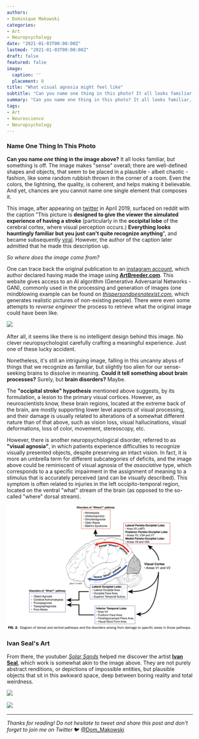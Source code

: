```yaml
---
authors:
- Dominique Makowski
categories:
- Art
- Neuropsychology
date: "2021-01-03T00:00:00Z"
lastmod: "2021-01-03T00:00:00Z"
draft: false
featured: false
image:
  caption: ''
  placement: 0
title: "What visual agnosia might feel like"
subtitle: "Can you name one thing in this photo? It all looks familiar, but something is off."
summary: "Can you name one thing in this photo? It all looks familiar, but something is off."
tags:
- Art
- Neuroscience
- Neuropsychology
---
```


### Name One Thing In This Photo


**Can you name *one* thing in the image above?** It all looks familiar, but something is off. The image makes "sense" overall; there are well-defined shapes and objects, that seem to be placed in a plausible - albeit chaotic - fashion, like some random rubbish thrown in the corner of a room. Even the colors, the lightning, the quality, is coherent, and helps making it believable. And yet, chances are you cannot name one single element that composes it.

This image, after appearing on [twitter](https://twitter.com/melip0ne/status/1120503955526750208?s=20) in April 2019, surfaced on reddit with the caption "This picture is **designed to give the viewer the simulated experience of having a stroke** (particularly in the **occipital lobe** of the cerebral cortex, where visual perception occurs.) **Everything looks hauntingly familiar but you just can't quite recognize anything**", and became subsequently [viral](https://www.dailymail.co.uk/news/article-6959547/Extremely-frustrating-slightly-disturbing-image-goes-viral.html). However, the author of the caption later admitted that he made this description up.

*So where does the image come from?*

One can trace back the original publication to an [instagram account](https://youtu.be/0F7XBwFwA-M?t=104), which author declared having made the image using [**ArtBreeder.com**](https://www.artbreeder.com/). This website gives access to an AI algorithm (Generative Adversarial Networks - GAN), commonly used in the processing and generation of images (one mindblowing example can be found on [*thispersondoesnotexist.com*](https://thispersondoesnotexist.com/), which generates realistic pictures of non-existing people). There were even some attempts to *reverse engineer* the process to retrieve what the original image could have been like.

![](https://i.kym-cdn.com/photos/images/original/001/486/325/1dd.jpg)


After all, it seems like there is no intelligent design behind this image. No clever neuropsychologist carefully crafting a meaningful experience. Just one of these lucky accident.

Nonetheless, it's still an intriguing image, falling in this uncanny abyss of things that we recognize as familiar, but slightly too alien for our sense-seeking brains to dissolve in meaning. **Could it tell something about brain processes?** Surely, but **brain disorders?** Maybe.

The **"occipital stroke" hypothesis** mentioned above suggests, by its formulation, a lesion to the primary visual cortices. However, as neuroscientists know, these brain regions, located at the extreme back of the brain, are mostly supporting lower level aspects of visual processing, and their damage is usually related to alterations of a somewhat different nature than of that above, such as vision loss, visual hallucinations, visual deformations, loss of color, movement, stereoscopy, etc.

However, there is another neuropsychological disorder, referred to as **"visual agnosia"**, in which patients experience difficulties to recognize visually presented objects, despite preserving an intact vision. In fact, it is more an umbrella term for different subcategories of deficits, and the image above could be reminiscent of visual agnosia of the *associative* type, which corresponds to a a specific impairment in the assignment of meaning to a stimulus that is accurately perceived (and can be visually described). This symptom is often related to injuries in the left occipito-temporal region, located on the ventral "what" stream of the brain (as opposed to the so-called "where" dorsal stream).

![](whatstream.png)


### Ivan Seal's Art

From there, the youtuber [*Solar Sands*](https://www.youtube.com/channel/UCR6LasBpceuYUhuLToKBzvQ) helped me discover the artist [**Ivan Seal**](https://en.wikipedia.org/wiki/Ivan_Seal), which work is somewhat akin to the image above. They are not purely abstract renditions, or depictions of impossible entities, but plausible objects that sit in this awkward space, deep between boring reality and total weirdness.


![](https://rca-media.rca.ac.uk/images/dumtrimiestonmo_blurosperiod150x100_cm_-_Phot.width-1000.jpg)

![](https://i.redd.it/ywee14vpk8y41.jpg)

---


*Thanks for reading! Do not hesitate to tweet and share this post and don't forget to join me on Twitter* 🐦 [@Dom_Makowski](https://twitter.com/Dom_Makowski)


